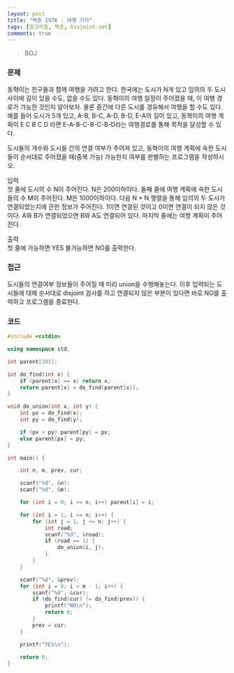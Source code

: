 ```yaml
---
layout: post
title: "백준 1976 : 여행 가자"
tags: [알고리즘, 백준, Disjoint-set]
comments: true
---
```


> BOJ  

### 문제  
동혁이는 친구들과 함께 여행을 가려고 한다. 한국에는 도시가 N개 있고 임의의 두 도시 사이에 길이 있을 수도, 없을 수도 있다. 동혁이의 여행 일정이 주어졌을 때, 이 여행 경로가 가능한 것인지 알아보자. 물론 중간에 다른 도시를 경유해서 여행을 할 수도 있다. 예를 들어 도시가 5개 있고, A-B, B-C, A-D, B-D, E-A의 길이 있고, 동혁이의 여행 계획이 E C B C D 라면 E-A-B-C-B-C-B-D라는 여행경로를 통해 목적을 달성할 수 있다.  

도시들의 개수와 도시들 간의 연결 여부가 주어져 있고, 동혁이의 여행 계획에 속한 도시들이 순서대로 주어졌을 때(중복 가능) 가능한지 여부를 판별하는 프로그램을 작성하시오.  

입력  
첫 줄에 도시의 수 N이 주어진다. N은 200이하이다. 둘째 줄에 여행 계획에 속한 도시들의 수 M이 주어진다. M은 1000이하이다. 다음 N * N 행렬을 통해 임의의 두 도시가 연결되었는지에 관한 정보가 주어진다. 1이면 연결된 것이고 0이면 연결이 되지 않은 것이다. A와 B가 연결되었으면 B와 A도 연결되어 있다. 마지막 줄에는 여행 계획이 주어진다.  

출력  
첫 줄에 가능하면 YES 불가능하면 NO를 출력한다.  

### 접근  
도시들의 연결여부 정보들이 주어질 때 미리 union을 수행해놓는다. 이후 입력되는 도시들에 대해 순서대로 disjoint 검사를 하고 연결되지 않은 부분이 있다면 바로 NO를 출력하고 프로그램을 종료한다.  

### 코드  
~~~c++
#include <cstdio>

using namespace std;

int parent[201];

int do_find(int x) {
    if (parent[x] == x) return x;
    return parent[x] = do_find(parent[x]);
}

void do_union(int x, int y) {
    int px = do_find(x);
    int py = do_find(y);

    if (px < py) parent[py] = px;
    else parent[px] = py;
}

int main() {

    int n, m, prev, cur;

    scanf("%d", &n);
    scanf("%d", &m);

    for (int i = 0; i <= n; i++) parent[i] = i;

    for (int i = 1; i <= n; i++) {
        for (int j = 1; j <= n; j++) {
            int road;
            scanf("%d", &road);
            if (road == 1) {
                do_union(i, j);
            }
        }
    }

    scanf("%d", &prev);
    for (int i = 0; i < m - 1; i++) {
        scanf("%d", &cur);
        if (do_find(cur) != do_find(prev)) {
            printf("NO\n");
            return 0;
        }
        prev = cur;
    }

    printf("YES\n");

    return 0;
}
~~~
